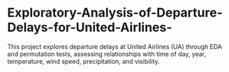 # Exploratory-Analysis-of-Departure-Delays-for-United-Airlines-
This project explores departure delays at United Airlines (UA) through EDA and permutation tests, assessing relationships with time of day, year, temperature, wind speed, precipitation, and visibility.
